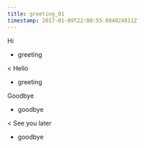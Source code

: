 ```yaml
---
title: greeting_01
timestamp: 2017-01-09T22:00:55.094024811Z
---
```


Hi
* greeting

< Hello
* greeting

Goodbye
* goodbye

< See you later
* goodbye
